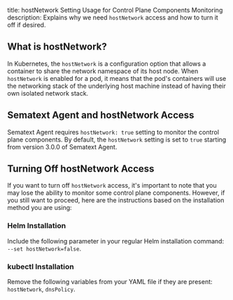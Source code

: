 title: hostNetwork Setting Usage for Control Plane Components Monitoring
description: Explains why we need `hostNetwork` access and how to turn it off if desired.

## What is hostNetwork?

In Kubernetes, the `hostNetwork` is a configuration option that allows a container to share the network namespace of its host node. When `hostNetwork` is enabled for a pod, it means that the pod's containers will use the networking stack of the underlying host machine instead of having their own isolated network stack.

## Sematext Agent and hostNetwork Access

Sematext Agent requires `hostNetwork: true` setting to monitor the control plane components. By default, the `hostNetwork` setting is set to `true` starting from version 3.0.0 of Sematext Agent.

## Turning Off hostNetwork Access

If you want to turn off `hostNetwork` access, it's important to note that you may lose the ability to monitor some control plane components. However, if you still want to proceed, here are the instructions based on the installation method you are using:

### Helm Installation

Include the following parameter in your regular Helm installation command: `--set hostNetwork=false`.

### kubectl Installation

Remove the following variables from your YAML file if they are present: `hostNetwork`, `dnsPolicy`.
